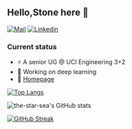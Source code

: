 ## Hello,Stone here 👋 
[![Mail](https://img.shields.io/badge/-gmail-critical?style=flat-square&logo=Gmail&logoColor=white&link=mailto:zt980713@gmail.com)](mailto:zt980713@gmail.com)
[![Linkedin](https://img.shields.io/badge/-LinkedIn-0A66C2?style=flat-square&logo=Linkedin&logoColor=white)](https://www.linkedin.com/in/tong-zhang-stone/)
<!-- [![Twitter](https://img.shields.io/badge/-Twitter-0A66C2?style=flat-square&logo=Twitter&logoColor=white)](https://twitter.com/hahastone2/) -->
### Current status

- ⚡ A senior UG @ UCI Engineering 3+2
- 🌱 Working on deep learning
- 💬  [Homepage](https://the-star-sea.github.io/)

[![Top Langs](https://github-readme-stats.vercel.app/api/top-langs/?username=the-star-sea&layout=compact&hide=Frege&theme=algolia)](https://github.com/anuraghazra/github-readme-stats)

![the-star-sea's GitHub stats](https://github-readme-stats.vercel.app/api?username=the-star-sea&hide_title=true&hide_border=true&show_icons=trueline_height=21&theme=algolia)

[![GitHub Streak](http://github-readme-streak-stats.herokuapp.com?user=the-star-sea&theme=algolia&hide_border=true)](https://git.io/streak-stats)

